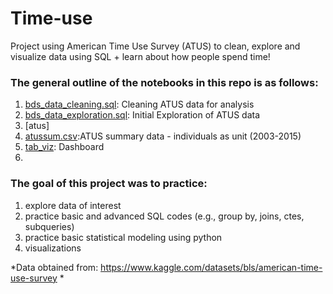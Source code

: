 # Time-use
Project using American Time Use Survey (ATUS) to clean, explore and visualize data using SQL + learn about how people spend time!


### The general outline of the notebooks in this repo is as follows:
1. [bds_data_cleaning.sql](https://github.com/yyklee/US-startups/blob/main/bds_data_cleaning.sql): Cleaning ATUS data for analysis
2. [bds_data_exploration.sql](https://github.com/yyklee/US-startups/blob/main/bds_data_exploration.sql): Initial Exploration of ATUS data 
3. [atus]
4. [atussum.csv](https://github.com/yyklee/US-startups/blob/main/bds2019_st_sec.csv):ATUS summary data - individuals as unit (2003-2015)
5. [tab_viz](https://public.tableau.com/app/profile/younkyung.lee/viz/AmericanTimeUseSurvey/atusexp1): Dashboard 
6. 
### The goal of this project was to practice:
1. explore data of interest 
2. practice basic and advanced SQL codes (e.g., group by, joins, ctes, subqueries)
3. practice basic statistical modeling using python
4. visualizations 

*Data obtained from: https://www.kaggle.com/datasets/bls/american-time-use-survey *
